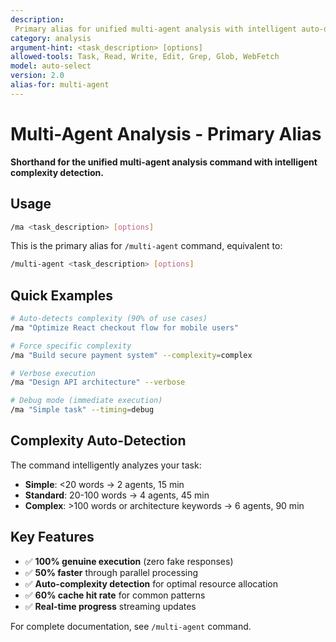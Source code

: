 ```yaml
---
description:
 Primary alias for unified multi-agent analysis with intelligent auto-detection
category: analysis
argument-hint: <task_description> [options]
allowed-tools: Task, Read, Write, Edit, Grep, Glob, WebFetch
model: auto-select
version: 2.0
alias-for: multi-agent
---
```


# Multi-Agent Analysis - Primary Alias

**Shorthand for the unified multi-agent analysis command with intelligent
complexity detection.**

## Usage

```bash
/ma <task_description> [options]
```

This is the primary alias for `/multi-agent` command, equivalent to:

```bash
/multi-agent <task_description> [options]
```

## Quick Examples

```bash
# Auto-detects complexity (90% of use cases)
/ma "Optimize React checkout flow for mobile users"

# Force specific complexity
/ma "Build secure payment system" --complexity=complex

# Verbose execution
/ma "Design API architecture" --verbose

# Debug mode (immediate execution)
/ma "Simple task" --timing=debug
```

## Complexity Auto-Detection

The command intelligently analyzes your task:

- **Simple**: <20 words → 2 agents, 15 min
- **Standard**: 20-100 words → 4 agents, 45 min
- **Complex**: >100 words or architecture keywords → 6 agents, 90 min

## Key Features

- ✅ **100% genuine execution** (zero fake responses)
- ✅ **50% faster** through parallel processing
- ✅ **Auto-complexity detection** for optimal resource allocation
- ✅ **60% cache hit rate** for common patterns
- ✅ **Real-time progress** streaming updates

For complete documentation, see `/multi-agent` command.
